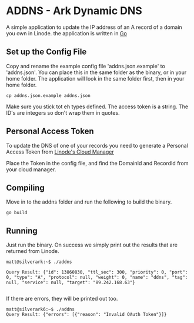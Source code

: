 # ADDNS - Ark Dynamic DNS

A simple application to update the IP address of an A record of a domain you own in Linode. the application is written in [Go](https://golang.org/)

## Set up the Config File
Copy and rename the example config file 'addns.json.example' to 'addns.json'. You can place this in the same folder as 
the binary, or in your home folder. The application will look in the same folder first, then in your home folder.

``` 
cp addns.json.example addns.json
```

Make sure you stick tot eh types defined. The access token is a string. The ID's are integers so don't wrap them in quotes.

## Personal Access Token

To update the DNS of one of your records you need to generate a Personal Access Token from [Linode's Cloud Manager](https://cloud.linode.com/profile/tokens)

Place the Token in the config file, and find the DomainId and RecordId from your cloud manager.

## Compiling

Move in to the addns folder and run the following to build the binary. 

``` 
go build
```

## Running

Just run the binary. On success we simply print out the results that are returned from Linode. 

```
matt@silverark:~$ ./addns

Query Result: {"id": 13860830, "ttl_sec": 300, "priority": 0, "port": 0, "type": "A", "protocol": null, "weight": 0, "name": "ddns", "tag":
null, "service": null, "target": "89.242.168.63"}
 
```

If there are errors, they will be printed out too.

``` 
matt@silverark6:~$ ./addns
Query Result: {"errors": [{"reason": "Invalid OAuth Token"}]}
```